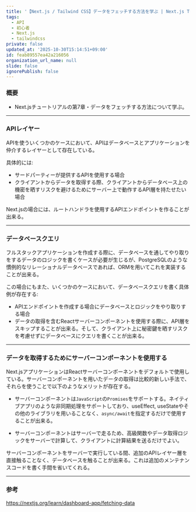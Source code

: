 ```yaml
---
title: '【Next.js / Tailwind CSS】データをフェッチする方法を学ぶ | Next.js Tutorial #7 - Fetching Data'
tags:
  - API
  - 初心者
  - Next.js
  - tailwindcss
private: false
updated_at: '2025-10-30T15:14:51+09:00'
id: feab89557ea42a216056
organization_url_name: null
slide: false
ignorePublish: false
---
```

### 概要
* Next.jsチュートリアルの第7章・データをフェッチする方法について学ぶ。

<hr>

### APIレイヤー

APIを使ういくつかのケースにおいて、APIはデータベースとアプリケーションを仲介するレイヤーとして存在している。

具体的には: 
* サードパーティーが提供するAPIを使用する場合
* クライアントからデータを取得する際、クライアントからデータベース上の機密を晒すリスクを避けるためにサーバー上で動作するAPI層を持たせたい場合

Next.jsの場合には、ルートハンドラを使用するAPIエンドポイントを作ることが出来る。

<hr>

### データベースクエリ

フルスタックアプリケーションを作成する際に、データベースを通してやり取りをするデータのロジックを書くケースが必要が生じるが、PostgreSQLのような慣例的なリレーショナルデータベースであれば、ORMを用いてこれを実装することが出来る。

この場合にもまた、いくつかのケースにおいて、データベースクエリを書く具体例が存在する:

* APIエンドポイントを作成する場合にデータベースとロジックをやり取りする場合
* データの取得を含むReactサーバーコンポーネントを使用する際に、API層をスキップすることが出来る。そして、クライアント上に秘密鍵を晒すリスクを考慮せずにデータベースにクエリを書くことが出来る。

<hr>

### データを取得するためにサーバーコンポーネントを使用する

Next.jsアプリケーションはReactサーバーコンポーネントをデフォルトで使用している。サーバーコンポーネントを用いたデータの取得は比較的新しい手法で、それらを使うことで以下のようなメリットが存在する。

* サーバーコンポーネントは`JavaScript`の`Promises`をサポートする。ネイティブアプリのような非同期処理をサポートしており、useEffect, useStateやその他のライブラリを用いることなく、`async/await`を指定するだけで使用することが出来る。

* サーバーコンポーネントはサーバーで走るため、高級関数やデータ取得ロジックをサーバーで計算して、クライアントに計算結果を送るだけでよい。

サーバーコンポーネントをサーバーで実行している間、追加のAPIレイヤー層を直接触ることなく、データベースを触ることが出来る。これは追加のメンテナンスコードを書く手間を省いてくれる。

<hr>

### 参考

https://nextjs.org/learn/dashboard-app/fetching-data

